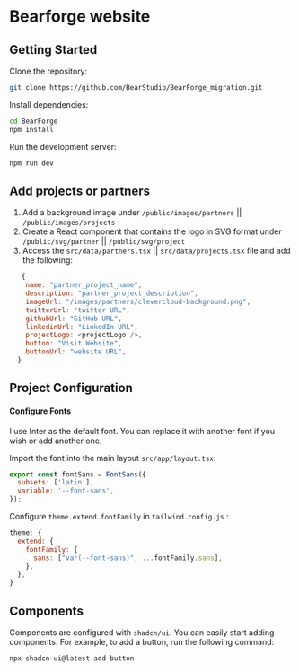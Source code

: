 # Bearforge website

## Getting Started

Clone the repository:

```bash
git clone https://github.com/BearStudio/BearForge_migration.git
```

Install dependencies:

```bash
cd BearForge
npm install
```

Run the development server:

```bash
npm run dev
```

## Add projects or partners

1. Add a background image under `/public/images/partners` || `/public/images/projects`
2. Create a React component that contains the logo in SVG format under `/public/svg/partner` || `/public/svg/project`
3. Access the `src/data/partners.tsx` || `src/data/projects.tsx`  file and add the following:

```javascript
   {
    name: "partner_project_name",
    description: "partner_project_description",
    imageUrl: "/images/partners/clevercloud-background.png",
    twitterUrl: "twitter URL",
    githubUrl: "GitHub URL",
    linkedinUrl: "LinkedIn URL",
    projectLogo: <projectLogo />,
    button: "Visit Website",
    buttonUrl: "website URL",
  }
```



## Project Configuration

#### Configure Fonts

I use Inter as the default font. You can replace it with another font if you wish or add another one.

Import the font into the main layout `src/app/layout.tsx`:

```javascript
export const fontSans = FontSans({
  subsets: ['latin'],
  variable: '--font-sans',
});
```

Configure `theme.extend.fontFamily` in `tailwind.config.js` :

```javascript
theme: {
  extend: {
    fontFamily: {
      sans: ["var(--font-sans)", ...fontFamily.sans],
    },
  },
}
```

## Components

Components are configured with `shadcn/ui`. You can easily start adding components. For example, to add a button, run the following command:

```bash
npx shadcn-ui@latest add button
```
